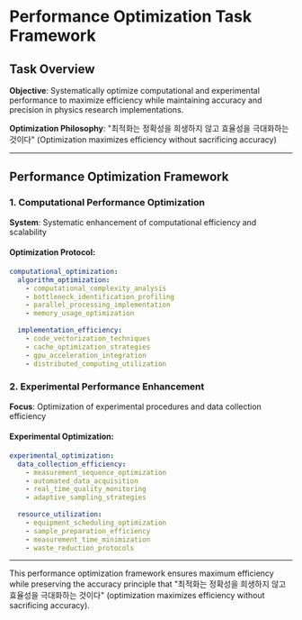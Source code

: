 # Performance Optimization Task Framework

## Task Overview
**Objective**: Systematically optimize computational and experimental performance to maximize efficiency while maintaining accuracy and precision in physics research implementations.

**Optimization Philosophy**: "최적화는 정확성을 희생하지 않고 효율성을 극대화하는 것이다" (Optimization maximizes efficiency without sacrificing accuracy)

---

## Performance Optimization Framework

### 1. Computational Performance Optimization
**System**: Systematic enhancement of computational efficiency and scalability

#### Optimization Protocol:
```yaml
computational_optimization:
  algorithm_optimization:
    - computational_complexity_analysis
    - bottleneck_identification_profiling
    - parallel_processing_implementation
    - memory_usage_optimization
    
  implementation_efficiency:
    - code_vectorization_techniques
    - cache_optimization_strategies
    - gpu_acceleration_integration
    - distributed_computing_utilization
```

### 2. Experimental Performance Enhancement
**Focus**: Optimization of experimental procedures and data collection efficiency

#### Experimental Optimization:
```yaml
experimental_optimization:
  data_collection_efficiency:
    - measurement_sequence_optimization
    - automated_data_acquisition
    - real_time_quality_monitoring
    - adaptive_sampling_strategies
    
  resource_utilization:
    - equipment_scheduling_optimization
    - sample_preparation_efficiency
    - measurement_time_minimization
    - waste_reduction_protocols
```

---

This performance optimization framework ensures maximum efficiency while preserving the accuracy principle that "최적화는 정확성을 희생하지 않고 효율성을 극대화하는 것이다" (optimization maximizes efficiency without sacrificing accuracy).